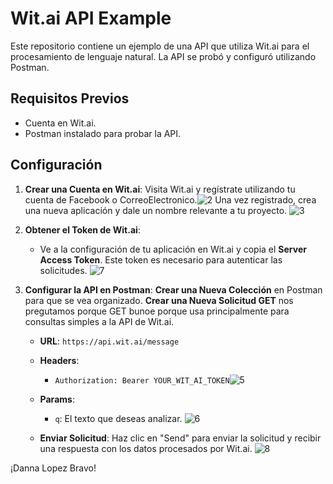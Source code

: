# Wit.ai API Example
Este repositorio contiene un ejemplo de una API que utiliza Wit.ai para el procesamiento de lenguaje natural. La API se probó y configuró utilizando Postman.

## Requisitos Previos
- Cuenta en Wit.ai.
- Postman instalado para probar la API.

## Configuración
1. **Crear una Cuenta en Wit.ai**:
  Visita Wit.ai y regístrate utilizando tu cuenta de Facebook o CorreoElectronico.![2](https://github.com/user-attachments/assets/6cc58434-75f0-4831-8748-102630bc72b0)
  Una vez registrado, crea una nueva aplicación y dale un nombre relevante a tu proyecto. ![3](https://github.com/user-attachments/assets/ed13ec52-3b75-44d5-8e75-c56572a17025)

3. **Obtener el Token de Wit.ai**:
   - Ve a la configuración de tu aplicación en Wit.ai y copia el **Server Access Token**. Este token es necesario para autenticar las solicitudes. ![7](https://github.com/user-attachments/assets/1b834ed9-8cf0-4434-a4c3-2e3a9f1fb349)

4. **Configurar la API en Postman**:
   **Crear una Nueva Colección** en Postman para que se vea organizado.
   **Crear una Nueva Solicitud GET** nos pregutamos porque GET bunoe porque usa principalmente para consultas simples a la API de Wit.ai.
     - **URL**: `https://api.wit.ai/message`
     - **Headers**:
       - `Authorization: Bearer YOUR_WIT_AI_TOKEN`![5](https://github.com/user-attachments/assets/a52f8876-00d3-43ad-b426-26c888f203e4)

     - **Params**:
       - `q`: El texto que deseas analizar. ![6](https://github.com/user-attachments/assets/a843b659-fd64-4131-83fe-b8054f53ac8c)

     - **Enviar Solicitud**: Haz clic en "Send" para enviar la solicitud y recibir una respuesta con los datos procesados por Wit.ai. ![8](https://github.com/user-attachments/assets/2baa17c4-3695-4a87-a58f-9fcf961a4b11)

¡Danna Lopez Bravo!
